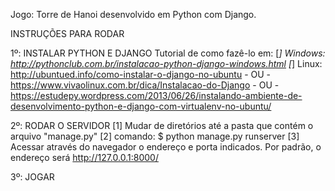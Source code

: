 Jogo: Torre de Hanoi desenvolvido em Python com Django.

INSTRUÇÕES PARA RODAR

1º: INSTALAR PYTHON E DJANGO
Tutorial de como fazê-lo em:
    [*] Windows: http://pythonclub.com.br/instalacao-python-django-windows.html
    [*] Linux: http://ubuntued.info/como-instalar-o-django-no-ubuntu
        - OU - https://www.vivaolinux.com.br/dica/Instalacao-do-Django
        - OU - https://estudepy.wordpress.com/2013/06/26/instalando-ambiente-de-desenvolvimento-python-e-django-com-virtualenv-no-ubuntu/

2º: RODAR O SERVIDOR
[1] Mudar de diretórios até a pasta que contém o arquivo "manage.py"
[2] comando: $ python manage.py runserver
[3] Acessar através do navegador o endereço e porta indicados. Por padrão, o endereço
    será http://127.0.0.1:8000/

3º: JOGAR
